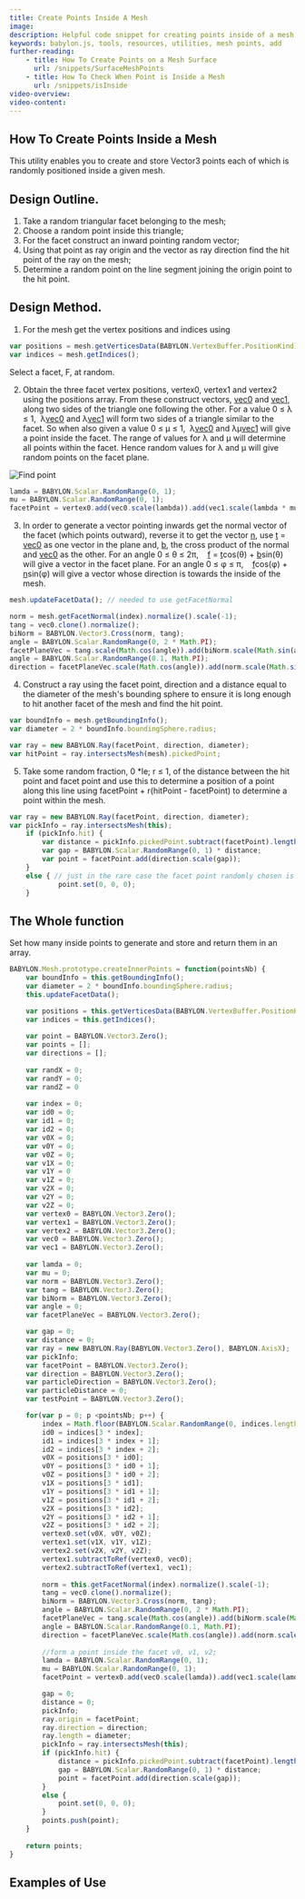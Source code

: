 ```yaml
---
title: Create Points Inside A Mesh
image: 
description: Helpful code snippet for creating points inside of a mesh in Babylon.js.
keywords: babylon.js, tools, resources, utilities, mesh points, add
further-reading:
    - title: How To Create Points on a Mesh Surface
      url: /snippets/SurfaceMeshPoints
    - title: How To Check When Point is Inside a Mesh
      url: /snippets/isInside
video-overview:
video-content:
---
```


## How To Create Points Inside a Mesh

This utility enables you to create and store Vector3 points each of which is randomly positioned inside a given mesh.

## Design Outline.

1. Take a random triangular facet belonging to the mesh;
2. Choose a random point inside this triangle;
3. For the facet construct an inward pointing random vector;
4. Using that point as ray origin and the vector as ray direction find the hit point of the ray on the mesh;
5. Determine a random point on the line segment joining the origin point to the hit point.

## Design Method.

1. For the mesh get the vertex positions and indices using

```javascript
var positions = mesh.getVerticesData(BABYLON.VertexBuffer.PositionKind);
var indices = mesh.getIndices();
```
Select a facet, F,  at random.

2. Obtain the three facet vertex positions, vertex0, vertex1 and vertex2 using the positions array. From these construct vectors, <u>vec0</u> and <u>vec1</u>, along two sides of the triangle one following the other. For a value 0  &le; &lambda; &le; 1,&nbsp; &lambda;<u>vec0</u> and &lambda;<u>vec1</u> will form two sides of a triangle similar to the facet. So when also given a value 0  &le; &mu; &le; 1,&nbsp; &lambda;<u>vec0</u> and &lambda;&mu;<u>vec1</u> will give a point inside the facet. The range of values for &lambda; and &mu; will determine all points within the facet. Hence random values for  &lambda; and &mu; will give random points on the facet plane.

![Find point](/img/samples/manypoints.jpg)

```javascript
lamda = BABYLON.Scalar.RandomRange(0, 1);	
mu = BABYLON.Scalar.RandomRange(0, 1);
facetPoint = vertex0.add(vec0.scale(lambda)).add(vec1.scale(lambda * mu));
```

3. In order to generate a vector pointing inwards get the normal vector of the facet (which points outward), reverse it to get the vector <u>n</u>, use <u>t</u> = <u>vec0</u> as one vector in the plane and, <u>b</u>, the cross product of the normal and <u>vec0</u> as the other. For an angle 0 &le; &theta; &le; 2&pi;, &nbsp;&nbsp; <u>f</u> = <u>t</u>cos(&theta;) + <u>b</u>sin(&theta;) will give a vector in the facet plane. For an angle 0 &le; &phi; &le; &pi;, &nbsp;&nbsp;  <u>f</u>cos(&phi;) + <u>n</u>sin(&phi;) will give a vector whose direction is towards the inside of the mesh. 

```javascript
mesh.updateFacetData(); // needed to use getFacetNormal

norm = mesh.getFacetNormal(index).normalize().scale(-1);	
tang = vec0.clone().normalize();
biNorm = BABYLON.Vector3.Cross(norm, tang);
angle = BABYLON.Scalar.RandomRange(0, 2 * Math.PI);
facetPlaneVec = tang.scale(Math.cos(angle)).add(biNorm.scale(Math.sin(angle)));
angle = BABYLON.Scalar.RandomRange(0.1, Math.PI);
direction = facetPlaneVec.scale(Math.cos(angle)).add(norm.scale(Math.sin(angle)));
```

4. Construct a ray using the facet point, direction and a distance equal to the diameter of the mesh's bounding sphere to ensure it is long enough to hit another facet of the mesh and find the hit point.

```javascript
var boundInfo = mesh.getBoundingInfo();
var diameter = 2 * boundInfo.boundingSphere.radius;

var ray = new BABYLON.Ray(facetPoint, direction, diameter);
var hitPoint = ray.intersectsMesh(mesh).pickedPoint;
```

5. Take some random fraction, 0 *le; r &le; 1, of the distance between the hit point and facet point and use this to determine a position of a point along this line using facetPoint + r(hitPoint - facetPoint) to determine a point within the mesh.

```javascript
var ray = new BABYLON.Ray(facetPoint, direction, diameter);
var pickInfo = ray.intersectsMesh(this);	
	if (pickInfo.hit) {			
		var distance = pickInfo.pickedPoint.subtract(facetPoint).length();
		var gap = BABYLON.Scalar.RandomRange(0, 1) * distance;
		var point = facetPoint.add(direction.scale(gap));
	}
	else { // just in the rare case the facet point randomly chosen is on the adjoining axis of two concave meeting facets
			point.set(0, 0, 0);
	}
```

## The Whole function

Set how many inside points to generate and store and return them in an array.

```javascript
BABYLON.Mesh.prototype.createInnerPoints = function(pointsNb) {
	var boundInfo = this.getBoundingInfo();
	var diameter = 2 * boundInfo.boundingSphere.radius;
	this.updateFacetData();

	var positions = this.getVerticesData(BABYLON.VertexBuffer.PositionKind);
	var indices = this.getIndices();
	
	var point = BABYLON.Vector3.Zero();
	var points = [];
	var directions = [];
	
	var randX = 0;
	var randY = 0;
	var randZ = 0
	
	var index = 0;
	var id0 = 0;
	var id1 = 0; 
	var id2 = 0;
	var v0X = 0;
	var v0Y = 0;
	var v0Z = 0;
	var v1X = 0;
	var v1Y = 0
	var v1Z = 0;
	var v2X = 0;
	var v2Y = 0;
	var v2Z = 0;
	var vertex0 = BABYLON.Vector3.Zero();
	var vertex1 = BABYLON.Vector3.Zero();
	var vertex2 = BABYLON.Vector3.Zero();
	var vec0 = BABYLON.Vector3.Zero();
	var vec1 = BABYLON.Vector3.Zero();
		
	var lamda = 0;	
	var mu = 0;
	var norm = BABYLON.Vector3.Zero();
	var tang = BABYLON.Vector3.Zero();
	var biNorm = BABYLON.Vector3.Zero();
	var angle = 0;
	var facetPlaneVec = BABYLON.Vector3.Zero();

	var gap = 0;
	var distance = 0;
	var ray = new BABYLON.Ray(BABYLON.Vector3.Zero(), BABYLON.AxisX);
	var pickInfo;
	var facetPoint = BABYLON.Vector3.Zero();
	var direction = BABYLON.Vector3.Zero();
	var particleDirection = BABYLON.Vector3.Zero();
	var particleDistance = 0;
	var testPoint = BABYLON.Vector3.Zero();

	for(var p = 0; p <pointsNb; p++) {			
		index = Math.floor(BABYLON.Scalar.RandomRange(0, indices.length / 3));		
		id0 = indices[3 * index];
		id1 = indices[3 * index + 1]; 
		id2 = indices[3 * index + 2];
		v0X = positions[3 * id0];
		v0Y = positions[3 * id0 + 1];
		v0Z = positions[3 * id0 + 2];
		v1X = positions[3 * id1];
		v1Y = positions[3 * id1 + 1];
		v1Z = positions[3 * id1 + 2];
		v2X = positions[3 * id2];
		v2Y = positions[3 * id2 + 1];
		v2Z = positions[3 * id2 + 2];
		vertex0.set(v0X, v0Y, v0Z);
		vertex1.set(v1X, v1Y, v1Z);
		vertex2.set(v2X, v2Y, v2Z);
		vertex1.subtractToRef(vertex0, vec0);
		vertex2.subtractToRef(vertex1, vec1);
		
		norm = this.getFacetNormal(index).normalize().scale(-1);	
		tang = vec0.clone().normalize();
		biNorm = BABYLON.Vector3.Cross(norm, tang);
		angle = BABYLON.Scalar.RandomRange(0, 2 * Math.PI);
		facetPlaneVec = tang.scale(Math.cos(angle)).add(biNorm.scale(Math.sin(angle)));
		angle = BABYLON.Scalar.RandomRange(0.1, Math.PI);
		direction = facetPlaneVec.scale(Math.cos(angle)).add(norm.scale(Math.sin(angle)));
		
		//form a point inside the facet v0, v1, v2;
		lamda = BABYLON.Scalar.RandomRange(0, 1);	
		mu = BABYLON.Scalar.RandomRange(0, 1);
		facetPoint = vertex0.add(vec0.scale(lamda)).add(vec1.scale(lamda * mu));

		gap = 0;
		distance = 0;
		pickInfo;	
		ray.origin = facetPoint;
		ray.direction = direction;
		ray.length = diameter;	
		pickInfo = ray.intersectsMesh(this);	
		if (pickInfo.hit) {			
			distance = pickInfo.pickedPoint.subtract(facetPoint).length();
			gap = BABYLON.Scalar.RandomRange(0, 1) * distance;
			point = facetPoint.add(direction.scale(gap));
		}
		else {
			point.set(0, 0, 0);
		}
		points.push(point);	
	}
	
	return points;
}
```

<Playground id="#2K3T61#8" title="Points Inside a Twelve Pointed Star" description="Points Inside a Twelve Pointed Star" image=""/>

## Examples of Use 

<Playground id="#2K3T61#2" title="Using SPS" description="Using SPS" image=""/>
<Playground id="#2K3T61#7" title="Using Particles" description="Using Particles" image=""/>